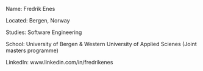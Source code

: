 <p>Name: Fredrik Enes</p>
<p>Located: Bergen, Norway </p> 
<p>Studies: Software Engineering </p>
<p>School: University of Bergen & Western University of Applied Scienes (Joint masters programme) </p>
<p>LinkedIn: www.linkedin.com/in/fredrikenes </p>
